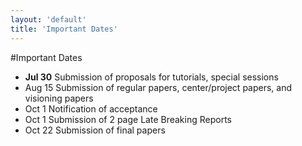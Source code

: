 ```yaml
---
layout: 'default'
title: 'Important Dates'
---
```


#Important Dates

 * **Jul 30** Submission of proposals for tutorials, special sessions
 * Aug 15 Submission of regular papers, center/project papers, and visioning papers
 * Oct 1 Notification of acceptance
 * Oct 1 Submission of 2 page Late Breaking Reports
 * Oct 22 Submission of final papers
